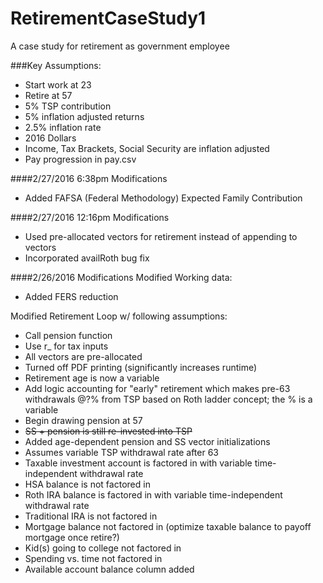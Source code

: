 # RetirementCaseStudy1
A case study for retirement as government employee 

###Key Assumptions:
- Start work at 23
- Retire at 57
- 5% TSP contribution
- 5% inflation adjusted returns
- 2.5% inflation rate
- 2016 Dollars
- Income, Tax Brackets, Social Security are inflation adjusted
- Pay progression in pay.csv

####2/27/2016 6:38pm Modifications
- Added FAFSA (Federal Methodology) Expected Family Contribution  

####2/27/2016 12:16pm Modifications
- Used pre-allocated vectors for retirement instead of appending to vectors
- Incorporated availRoth bug fix

####2/26/2016 Modifications
Modified Working data:
- Added FERS reduction

Modified Retirement Loop w/ following assumptions:
 
- Call pension function
- Use r_ for tax inputs
- All vectors are pre-allocated
- Turned off PDF printing (significantly increases runtime)
- Retirement age is now a variable
- Add logic accounting for "early" retirement which makes pre-63 withdrawals @?% from TSP based on Roth ladder concept; the % is a variable
- Begin drawing pension at 57
- ~~SS + pension is still re-invested into TSP~~
- Added age-dependent pension and SS vector initializations
- Assumes variable TSP withdrawal rate after 63
- Taxable investment account is factored in with variable time-independent withdrawal rate
- HSA balance is not factored in
- Roth IRA balance is factored in with variable time-independent withdrawal rate
- Traditional IRA is not factored in 
- Mortgage balance not factored in (optimize taxable balance to payoff mortgage once retire?)
- Kid(s) going to college not factored in
- Spending vs. time not factored in
- Available account balance column added
